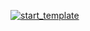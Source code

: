 [![start_template](https://github.com/dim4ik1985/start_temp/actions/workflows/web.yml/badge.svg)](https://github.com/dim4ik1985/start_temp/actions/workflows/web.yml)

